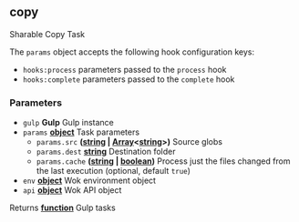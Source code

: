 <!-- Generated by documentation.js. Update this documentation by updating the source code. -->

## copy

Sharable Copy Task

The `params` object accepts the following hook configuration keys:

-   `hooks:process` parameters passed to the `process` hook
-   `hooks:complete` parameters passed to the `complete` hook

### Parameters

-   `gulp` **Gulp** Gulp instance
-   `params` **[object][1]** Task parameters
    -   `params.src` **([string][2] \| [Array][3]&lt;[string][2]>)** Source globs
    -   `params.dest` **[string][2]** Destination folder
    -   `params.cache` **([string][2] \| [boolean][4])** Process just the files changed from the last execution (optional, default `true`)
-   `env` **[object][1]** Wok environment object
-   `api` **[object][1]** Wok API object

Returns **[function][5]** Gulp tasks

[1]: https://developer.mozilla.org/docs/Web/JavaScript/Reference/Global_Objects/Object

[2]: https://developer.mozilla.org/docs/Web/JavaScript/Reference/Global_Objects/String

[3]: https://developer.mozilla.org/docs/Web/JavaScript/Reference/Global_Objects/Array

[4]: https://developer.mozilla.org/docs/Web/JavaScript/Reference/Global_Objects/Boolean

[5]: https://developer.mozilla.org/docs/Web/JavaScript/Reference/Statements/function
